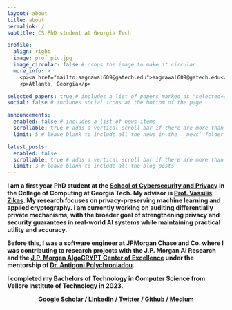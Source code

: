 ```yaml
---
layout: about
title: about
permalink: /
subtitle: CS PhD student at Georgia Tech

profile:
  align: right
  image: prof_pic.jpg
  image_circular: false # crops the image to make it circular
  more_info: >
    <p><a href="mailto:aagrawal609@gatech.edu">aagrawal609@gatech.edu</a></p>
    <p>Atlanta, Georgia</p>

selected_papers: true # includes a list of papers marked as "selected={true}"
social: false # includes social icons at the bottom of the page

announcements:
  enabled: false # includes a list of news items
  scrollable: true # adds a vertical scroll bar if there are more than 3 news items
  limit: 5 # leave blank to include all the news in the `_news` folder

latest_posts:
  enabled: false
  scrollable: true # adds a vertical scroll bar if there are more than 3 new posts items
  limit: 3 # leave blank to include all the blog posts
---
```


<b>I am a first year PhD student at the [School of Cybersecurity and Privacy](https://scp.cc.gatech.edu/) in the College of Computing at Georgia Tech. My advisor is [Prof. Vassilis Zikas](https://faculty.cc.gatech.edu/~vzikas).
My research focuses on privacy-preserving machine learning and applied cryptography.
I am currently working on auditing differentially private mechanisms, with the broader goal of strengthening privacy and security guarantees in real-world AI systems while maintaining practical utility and accuracy.

<b>Before this, I was a software engineer at JPMorgan Chase and Co. where I was contributing to research projects with the J.P. Morgan AI Research and the [J.P. Morgan AlgoCRYPT Center of Excellence](https://www.jpmorganchase.com/about/technology/research/ai/algocrypt-center-of-excellence) under the mentorship of [Dr. Antigoni Polychroniadou](https://antigonip.github.io/). 

<b>I completed my Bachelors of Technology in Computer Science from Vellore Institute of Technology in 2023.

<div style="text-align:center">
<b> 
    <a href="https://scholar.google.com/citations?user=NAShfsgAAAAJ&hl=en">Google Scholar</a> /
    <a href="https://www.linkedin.com/in/adya-agrawal/">LinkedIn</a> /
    <a href="https://x.com/adya_agrawal4">Twitter</a> /
    <a href="https://github.com/adya-agrawal">Github</a> / 
    <a href="https://medium.com/@adya-agrawal">Medium</a>
</b>
</div>

[//]: # (Write your biography here. Tell the world about yourself. Link to your favorite [subreddit]&#40;http://reddit.com&#41;. You can put a picture in, too. The code is already in, just name your picture `prof_pic.jpg` and put it in the `img/` folder.&#41;)

[//]: # ()
[//]: # (Put your address / P.O. box / other info right below your picture. You can also disable any of these elements by editing `profile` property of the YAML header of your `_pages/about.md`. Edit `_bibliography/papers.bib` and Jekyll will render your [publications page]&#40;/al-folio/publications/&#41; automatically.)

[//]: # ()
[//]: # (Link to your social media connections, too. This theme is set up to use [Font Awesome icons]&#40;https://fontawesome.com/&#41; and [Academicons]&#40;https://jpswalsh.github.io/academicons/&#41;, like the ones below. Add your Facebook, Twitter, LinkedIn, Google Scholar, or just disable all of them.)
